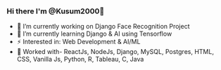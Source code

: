 ### Hi there I'm @Kusum2000👋
- 🔭 I’m currently working on Django Face Recognition Project
- 🌱 I’m currently learning Django & AI using Tensorflow
- ⚡ Interested in: Web Development & AI/ML
- 🥇 Worked with- ReactJs, NodeJs, Django, MySQL, Postgres, HTML, CSS, Vanilla Js, Python, R, Tableau, C, Java
